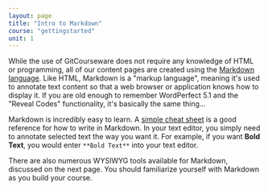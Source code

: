 ```yaml
---
layout: page
title: "Intro to Markdown"
course: "gettingstarted"
unit: 1
---
```


While the use of GitCourseware does not require any knowledge of HTML or programming, all of our content pages are created using the [Markdown language](https://www.markdownguide.org/getting-started/). Like HTML, Markdown is a "markup language", meaning it's used to annotate text content so that a web browser or application knows how to display it. If you are old enough to remember WordPerfect 5.1 and the "Reveal Codes" functionality, it's basically the same thing...

Markdown is incredibly easy to learn. A [simple cheat sheet](https://www.markdownguide.org/cheat-sheet/) is a good reference for how to write in Markdown. In your text editor, you simply need to annotate selected text the way you want it. For example, if you want **Bold Text**, you would enter `**Bold Text**` into your text editor.

There are also numerous WYSIWYG tools available for Markdown, discussed on the next page. You should familiarize yourself with Markdown as you build your course.